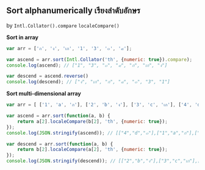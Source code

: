 Sort alphanumerically เรียงลำดับอักษร
--- 
by `Intl.Collator().compare` `localeCompare()`  

**Sort in array**
```js
var arr = ['ก', 'ง', 'เก', '1', '3', '๓', '๘'];

var ascend = arr.sort(Intl.Collator('th', {numeric: true}).compare);
console.log(ascend); // ["1", "3", "๓", "๘", "ก", "เก", "ง"]

var descend = ascend.reverse()
console.log(descend); // ["ง", "เก", "ก", "๘", "๓", "3", "1"]
```

**Sort multi-dimensional array**
```js
var arr = [ ['1', 'a', 'ก'], ['2', 'b', 'ง'], ['3', 'c', 'เก'], ['4', 'd', '๓'] ];

var ascend = arr.sort(function(a, b) {
    return a[2].localeCompare(b[2], 'th', {numeric: true});
});
console.log(JSON.stringify(ascend)); // [["4","d","๓"],["1","a","ก"],["3","c","เก"],["2","b","ง"]]

var descend = arr.sort(function(a, b) {
    return b[2].localeCompare(a[2], 'th', {numeric: true});
});
console.log(JSON.stringify(descend)); // [["2","b","ง"],["3","c","เก"],["1","a","ก"],["4","d","๓"]]
```
